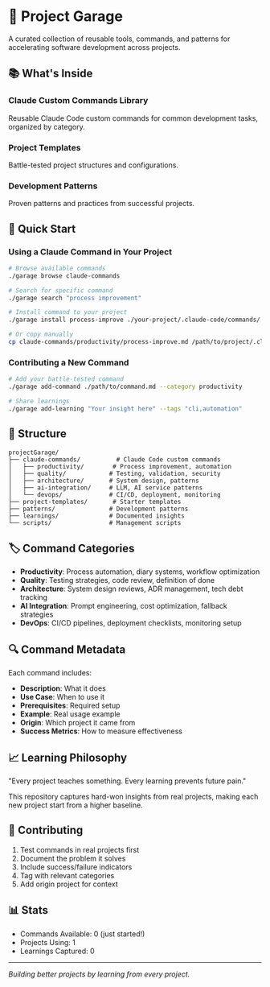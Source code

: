 # 🚀 Project Garage

A curated collection of reusable tools, commands, and patterns for accelerating software development across projects.

## 📚 What's Inside

### Claude Custom Commands Library
Reusable Claude Code custom commands for common development tasks, organized by category.

### Project Templates
Battle-tested project structures and configurations.

### Development Patterns
Proven patterns and practices from successful projects.

## 🎯 Quick Start

### Using a Claude Command in Your Project

```bash
# Browse available commands
./garage browse claude-commands

# Search for specific command
./garage search "process improvement"

# Install command to your project
./garage install process-improve ./your-project/.claude-code/commands/

# Or copy manually
cp claude-commands/productivity/process-improve.md /path/to/project/.claude-code/commands/
```

### Contributing a New Command

```bash
# Add your battle-tested command
./garage add-command ./path/to/command.md --category productivity

# Share learnings
./garage add-learning "Your insight here" --tags "cli,automation"
```

## 📂 Structure

```
projectGarage/
├── claude-commands/          # Claude Code custom commands
│   ├── productivity/        # Process improvement, automation
│   ├── quality/            # Testing, validation, security
│   ├── architecture/       # System design, patterns
│   ├── ai-integration/     # LLM, AI service patterns
│   └── devops/             # CI/CD, deployment, monitoring
├── project-templates/       # Starter templates
├── patterns/               # Development patterns
├── learnings/              # Documented insights
└── scripts/                # Management scripts
```

## 🏷️ Command Categories

- **Productivity**: Process automation, diary systems, workflow optimization
- **Quality**: Testing strategies, code review, definition of done
- **Architecture**: System design reviews, ADR management, tech debt tracking
- **AI Integration**: Prompt engineering, cost optimization, fallback strategies
- **DevOps**: CI/CD pipelines, deployment checklists, monitoring setup

## 🔍 Command Metadata

Each command includes:
- **Description**: What it does
- **Use Case**: When to use it
- **Prerequisites**: Required setup
- **Example**: Real usage example
- **Origin**: Which project it came from
- **Success Metrics**: How to measure effectiveness

## 📈 Learning Philosophy

"Every project teaches something. Every learning prevents future pain."

This repository captures hard-won insights from real projects, making each new project start from a higher baseline.

## 🤝 Contributing

1. Test commands in real projects first
2. Document the problem it solves
3. Include success/failure indicators
4. Tag with relevant categories
5. Add origin project for context

## 📊 Stats

- Commands Available: 0 (just started!)
- Projects Using: 1
- Learnings Captured: 0

---

*Building better projects by learning from every project.*